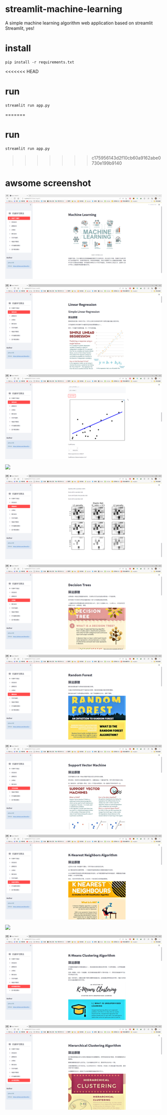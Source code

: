 # streamlit-machine-learning
A simple machine learning algorithm web application based on streamlit \
Streamlit, yes!

# install
    pip install -r requirements.txt
<<<<<<< HEAD
# run
    streamlit run app.py
=======

# run
    streamlit run app.py
    
>>>>>>> c175956143d2f10cb60a9162abe0730e199b9140
# awsome screenshot

![](images/fig.1.png)

![](images/fig.2.1.png)

![](images/fig.2.2.png)

![](images/fig.3.1png)

![](images/fig.3.2.png)

![](images/fig.4.png)

![](images/fig.5.png)

![](images/fig.6.png)

![](images/fig.7.png)

![](images/fig.8.png)

![](images/fig.9.png)

![](images/fig.10.png)
